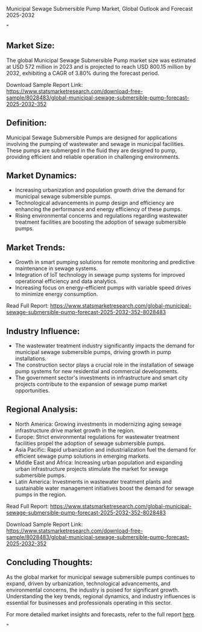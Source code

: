 Municipal Sewage Submersible Pump Market, Global Outlook and Forecast 2025-2032

"<html>
<body>

<h2>Market Size:</h2>
<p>The global Municipal Sewage Submersible Pump market size was estimated at USD 572 million in 2023 and is projected to reach USD 800.15 million by 2032, exhibiting a CAGR of 3.80% during the forecast period.</p>
<p>Download Sample Report Link: <a href='https://www.statsmarketresearch.com/download-free-sample/8028483/global-municipal-sewage-submersible-pump-forecast-2025-2032-352'>https://www.statsmarketresearch.com/download-free-sample/8028483/global-municipal-sewage-submersible-pump-forecast-2025-2032-352</a></p>

<h2>Definition:</h2>
<p>Municipal Sewage Submersible Pumps are designed for applications involving the pumping of wastewater and sewage in municipal facilities. These pumps are submerged in the fluid they are designed to pump, providing efficient and reliable operation in challenging environments.</p>

<h2>Market Dynamics:</h2>
<ul>
  <li>Increasing urbanization and population growth drive the demand for municipal sewage submersible pumps.</li>
  
  <li>Technological advancements in pump design and efficiency are enhancing the performance and energy efficiency of these pumps.</li>
  
  <li>Rising environmental concerns and regulations regarding wastewater treatment facilities are boosting the adoption of sewage submersible pumps.</li>
</ul>

<h2>Market Trends:</h2>
<ul>
  <li>Growth in smart pumping solutions for remote monitoring and predictive maintenance in sewage systems.</li>
  
  <li>Integration of IoT technology in sewage pump systems for improved operational efficiency and data analytics.</li>
  
  <li>Increasing focus on energy-efficient pumps with variable speed drives to minimize energy consumption.</li>
</ul>
<p>Read Full Report: <a href='https://www.statsmarketresearch.com/global-municipal-sewage-submersible-pump-forecast-2025-2032-352-8028483'>https://www.statsmarketresearch.com/global-municipal-sewage-submersible-pump-forecast-2025-2032-352-8028483</a></p>

<h2>Industry Influence:</h2>
<ul>
  <li>The wastewater treatment industry significantly impacts the demand for municipal sewage submersible pumps, driving growth in pump installations.</li>
  
  <li>The construction sector plays a crucial role in the installation of sewage pump systems for new residential and commercial developments.</li>
  
  <li>The government sector's investments in infrastructure and smart city projects contribute to the expansion of sewage pump market opportunities.</li>
</ul>

<h2>Regional Analysis:</h2>
<ul>
  <li>North America: Growing investments in modernizing aging sewage infrastructure drive market growth in the region.</li>

  <li>Europe: Strict environmental regulations for wastewater treatment facilities propel the adoption of sewage submersible pumps.</li>
  
  <li>Asia Pacific: Rapid urbanization and industrialization fuel the demand for efficient sewage pump solutions in emerging markets.</li>

  <li>Middle East and Africa: Increasing urban population and expanding urban infrastructure projects stimulate the market for sewage submersible pumps.</li>

  <li>Latin America: Investments in wastewater treatment plants and sustainable water management initiatives boost the demand for sewage pumps in the region.</li>
</ul>
<p>Read Full Report: <a href='https://www.statsmarketresearch.com/global-municipal-sewage-submersible-pump-forecast-2025-2032-352-8028483'>https://www.statsmarketresearch.com/global-municipal-sewage-submersible-pump-forecast-2025-2032-352-8028483</a></p>

<p>Download Sample Report Link: <a href='https://www.statsmarketresearch.com/download-free-sample/8028483/global-municipal-sewage-submersible-pump-forecast-2025-2032-352'>https://www.statsmarketresearch.com/download-free-sample/8028483/global-municipal-sewage-submersible-pump-forecast-2025-2032-352</a></p>

<h2>Concluding Thoughts:</h2>
<p>As the global market for municipal sewage submersible pumps continues to expand, driven by urbanization, technological advancements, and environmental concerns, the industry is poised for significant growth. Understanding the key trends, regional dynamics, and industry influences is essential for businesses and professionals operating in this sector.</p>

<p>For more detailed market insights and forecasts, refer to the full report <a href='https://www.statsmarketresearch.com/global-municipal-sewage-submersible-pump-forecast-2025-2032-352-8028483'>here</a>.</p>

</body>
</html>"

